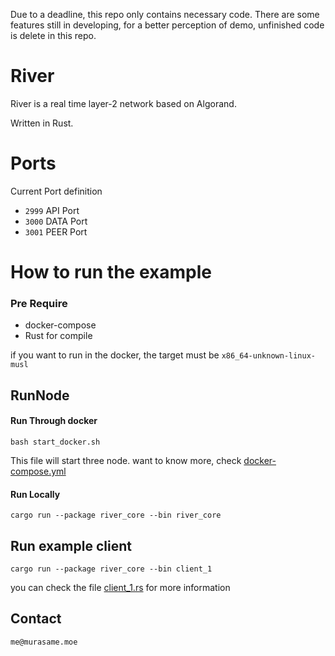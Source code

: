 Due to a deadline, this repo only contains necessary code. There are some features still in developing, for a better perception of demo, unfinished code is delete in this repo.

# River

River is a real time layer-2 network based on Algorand.

Written in Rust.
# Ports
Current Port definition

- `2999` API Port
- `3000` DATA Port
- `3001` PEER Port

# How to run the example
### Pre Require

- docker-compose
- Rust for compile

if you want to run in the docker, the target must be `x86_64-unknown-linux-musl`

## RunNode
#### Run Through docker
```
bash start_docker.sh
```
This file will start three node. want to know more, check [docker-compose.yml](docker-compose.yml)
#### Run Locally
```
cargo run --package river_core --bin river_core
```
## Run example client
```
cargo run --package river_core --bin client_1
```
you can check the file [client_1.rs](src/bin/client_1.rs) for more information

## Contact
```
me@murasame.moe
```
